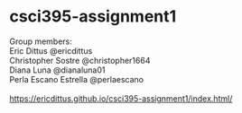 # csci395-assignment1
Group members:\
Eric Dittus @ericdittus\
Christopher Sostre @christopher1664\
Diana Luna @dianaluna01\
Perla Escano Estrella @perlaescano\
\
https://ericdittus.github.io/csci395-assignment1/index.html/ 
